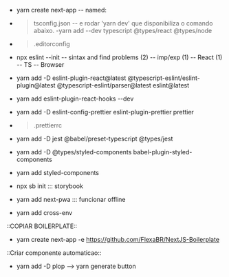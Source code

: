 - yarn create next-app
-- named:

+ > tsconfig.json
-- e rodar 'yarn dev' que disponibiliza o comando abaixo.
-yarn add --dev typescript @types/react @types/node

+ > .editorconfig

- npx eslint --init
-- sintax and find problems (2)
-- imp/exp (1)
-- React (1)
-- TS
-- Browser
- yarn add -D eslint-plugin-react@latest @typescript-eslint/eslint-plugin@latest
@typescript-eslint/parser@latest eslint@latest

- yarn add eslint-plugin-react-hooks --dev

- yarn add -D eslint-config-prettier eslint-plugin-prettier prettier
+ > .prettierrc

 - yarn add -D jest @babel/preset-typescript @types/jest

 -  yarn add -D @types/styled-components babel-plugin-styled-components
 - yarn add styled-components

 - npx sb init ::: storybook

 - yarn add next-pwa ::: funcionar offline
 - yarn add cross-env

::COPIAR BOILERPLATE::
- yarn create next-app -e https://github.com/FlexaBR/NextJS-Boilerplate

::Criar componente automaticao::
- yarn add -D plop
--> yarn generate button
